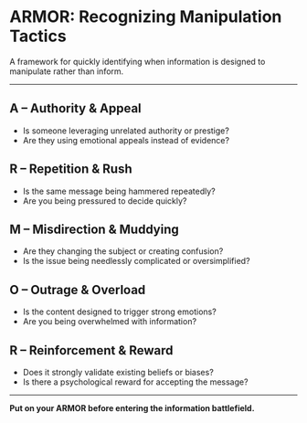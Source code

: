 # ARMOR: Recognizing Manipulation Tactics

A framework for quickly identifying when information is designed to manipulate rather than inform.

---

## **A – Authority & Appeal**
- Is someone leveraging unrelated authority or prestige?
- Are they using emotional appeals instead of evidence?

## **R – Repetition & Rush**
- Is the same message being hammered repeatedly?
- Are you being pressured to decide quickly?

## **M – Misdirection & Muddying**
- Are they changing the subject or creating confusion?
- Is the issue being needlessly complicated or oversimplified?

## **O – Outrage & Overload**
- Is the content designed to trigger strong emotions?
- Are you being overwhelmed with information?

## **R – Reinforcement & Reward**
- Does it strongly validate existing beliefs or biases?
- Is there a psychological reward for accepting the message?

---

**Put on your ARMOR before entering the information battlefield.**